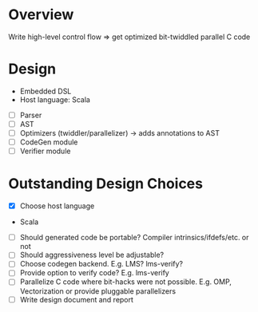 Overview
========
Write high-level control flow => get optimized bit-twiddled parallel C code

Design
======
* Embedded DSL
 * Host language: Scala
 - [ ] Parser
 - [ ] AST
 - [ ] Optimizers (twiddler/parallelizer) -> adds annotations to AST
 - [ ] CodeGen module
 - [ ] Verifier module

Outstanding Design Choices
==========================
- [x] Choose host language
 - Scala
- [ ] Should generated code be portable? Compiler intrinsics/ifdefs/etc. or not
- [ ] Should aggressiveness level be adjustable?
- [ ] Choose codegen backend. E.g. LMS? lms-verify?
- [ ] Provide option to verify code? E.g. lms-verify
- [ ] Parallelize C code where bit-hacks were not possible. E.g. OMP, Vectorization or provide pluggable parallelizers
- [ ] Write design document and report